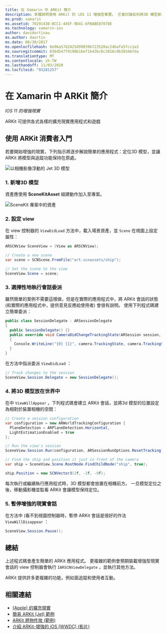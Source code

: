 ```yaml
---
title: 在 Xamarin 中 ARKit 簡介
description: 本檔說明使用 ARKit 的 iOS 11 增強型事實。 它會討論如何將3D 模型新增至應用程式、設定 view、執行會話委派、將3D 模型放在世界中，以及暫停增強的現實會話。
ms.prod: xamarin
ms.assetid: 70291430-BCC1-445F-9D41-6FBABE87078E
ms.technology: xamarin-ios
author: davidortinau
ms.author: daortin
ms.date: 08/30/2017
ms.openlocfilehash: 6e96a57d2425d99839b723520ac24bafa57cc1a3
ms.sourcegitcommit: 836d54779190b1bef1b43bc0c2016c9b3034bfda
ms.translationtype: MT
ms.contentlocale: zh-TW
ms.lasthandoff: 11/03/2020
ms.locfileid: "93281257"
---
```

# <a name="introduction-to-arkit-in-xamarinios"></a>在 Xamarin 中 ARKit 簡介

_IOS 11 的增強現實_

ARKit 可提供各式各樣的擴充現實應用程式和遊戲

<a name="gettingstarted"></a>

## <a name="getting-started-with-arkit"></a>使用 ARKit 消費者入門

若要開始增強的現實，下列指示將逐步解說簡單的應用程式：定位3D 模型，並讓 ARKit 將模型與追蹤功能保持在原處。

![以相機影像浮動的 Jet 3D 模型](images/jet-sml.png)

### <a name="1-add-a-3d-model"></a>1. 新增3D 模型

資產應使用 **SceneKitAsset** 組建動作加入至專案。

![SceneKit 專案中的資產](images/scene-assets.png)

### <a name="2-configure-the-view"></a>2. 設定 view

在 view 控制器的 `ViewDidLoad` 方法中，載入場景資產，並 `Scene` 在視圖上設定屬性：

```csharp
ARSCNView SceneView = (View as ARSCNView);

// Create a new scene
var scene = SCNScene.FromFile("art.scnassets/ship");

// Set the scene to the view
SceneView.Scene = scene;
```

### <a name="3-optionally-implement-a-session-delegate"></a>3. 選擇性地執行會話委派

雖然簡單的案例不需要這樣做，但是在實際的應用程式中，將 ARKit 會話的狀態 (和實際的應用程式中，提供意見反應給使用者) 會很有説明。 使用下列程式碼建立簡單委派：

```csharp
public class SessionDelegate : ARSessionDelegate
{
  public SessionDelegate() {}
  public override void CameraDidChangeTrackingState(ARSession session, ARCamera camera)
  {
    Console.WriteLine("{0} {1}", camera.TrackingState, camera.TrackingStateReason);
  }
}
```

在方法中指派委派 `ViewDidLoad` ：

```csharp
// Track changes to the session
SceneView.Session.Delegate = new SessionDelegate();
```

### <a name="4-position-the-3d-model-in-the-world"></a>4. 將3D 模型放在世界中

在中 `ViewWillAppear` ，下列程式碼會建立 ARKit 會話，並將3d 模型的位置設定為相對於裝置相機的空間：

```csharp
// Create a session configuration
var configuration = new ARWorldTrackingConfiguration {
  PlaneDetection = ARPlaneDetection.Horizontal,
  LightEstimationEnabled = true
};

// Run the view's session
SceneView.Session.Run(configuration, ARSessionRunOptions.ResetTracking);

// Find the ship and position it just in front of the camera
var ship = SceneView.Scene.RootNode.FindChildNode("ship", true);

ship.Position = new SCNVector3(2f, -2f, -9f);
```

每次執行或繼續執行應用程式時，3D 模型都會放置在相機前方。 一旦模型定位之後，移動攝影機並監看 ARKit 會讓模型保持定位。

### <a name="5-pause-the-augmented-reality-session"></a>5. 暫停增強的現實會話

在方法中 (看不到視圖控制器時，暫停 ARKit 會話是很好的作法 `ViewWillDisappear` ：

```csharp
SceneView.Session.Pause();
```

## <a name="summary"></a>總結

上述程式碼會產生簡單的 ARKit 應用程式。 更複雜的範例會預期裝載增強型現實會話的 view 控制器會執行 `IARSCNViewDelegate` ，並執行其他方法。

ARKit 提供許多更複雜的功能，例如面追蹤和使用者互動。

## <a name="related-links"></a>相關連結

- [ (Apple) 的擴充現實 ](https://developer.apple.com/arkit/)
- [簡易 ARKit (Jet) 範例](/samples/xamarin/ios-samples/ios11-arkitsample)
- [ARKit 將物件放 (範例) ](/samples/xamarin/ios-samples/ios11-arkitplacingobjects)
- [介紹 ARKit-增強的 iOS (WWDC)  (影片) ](https://developer.apple.com/videos/play/wwdc2017/602/)
